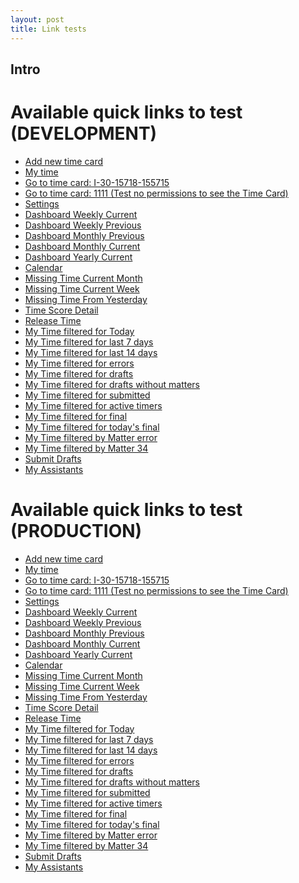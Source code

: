 ```yaml
---
layout: post
title: Link tests
---
```


## Intro

# Available quick links to test (DEVELOPMENT)

- <a href="https://itimekeep.test-app.link/addtime">Add new time card</a>
- <a href="https://itimekeep.test-app.link/mytime">My time</a>
- <a href="https://itimekeep.test-app.link/timecard?id=I-30-15718-155715">Go to time card: I-30-15718-155715</a>
- <a href="https://itimekeep.test-app.link/timecard?id=1111">Go to time card: 1111 (Test no permissions to see the Time Card)</a>
- <a href="https://itimekeep.test-app.link/settings">Settings</a>
- <a href="https://itimekeep.test-app.link/dashboard?periodmode=week&period=current">Dashboard Weekly Current</a>
- <a href="https://itimekeep.test-app.link/dashboard?periodmode=week&period=previous">Dashboard Weekly Previous</a>
- <a href="https://itimekeep.test-app.link/dashboard?periodmode=month&period=previous">Dashboard Monthly Previous</a>
- <a href="https://itimekeep.test-app.link/dashboard?periodmode=month&period=current">Dashboard Monthly Current</a>
- <a href="https://itimekeep.test-app.link/dashboard?periodmode=year&period=current">Dashboard Yearly Current</a>
- <a href="https://itimekeep.test-app.link/calendar">Calendar</a>
- <a href="https://itimekeep.test-app.link/missingtime?period=month">Missing Time Current Month</a>
- <a href="https://itimekeep.test-app.link/missingtime?period=week">Missing Time Current Week</a>
- <a href="https://itimekeep.test-app.link/missingtime?period=yesterday">Missing Time From Yesterday</a>
- <a href="https://itimekeep.test-app.link/score">Time Score Detail</a>
- <a href="https://itimekeep.test-app.link/releasetime">Release Time</a>
- <a href="https://itimekeep.test-app.link/mytime?period=today">My Time filtered for Today</a>
- <a href="https://itimekeep.test-app.link/mytime?period=last7">My Time filtered for last 7 days</a>
- <a href="https://itimekeep.test-app.link/mytime?period=last14">My Time filtered for last 14 days</a>
- <a href="https://itimekeep.test-app.link/mytime?status=errors">My Time filtered for errors</a>
- <a href="https://itimekeep.test-app.link/mytime?status=drafts">My Time filtered for drafts</a>
- <a href="https://itimekeep.test-app.link/mytime?status=drafts_without_matter">My Time filtered for drafts without matters</a>
- <a href="https://itimekeep.test-app.link/mytime?status=submitted">My Time filtered for submitted</a>
- <a href="https://itimekeep.test-app.link/mytime?status=timers">My Time filtered for active timers</a>
- <a href="https://itimekeep.test-app.link/mytime?status=final">My Time filtered for final</a>
- <a href="https://itimekeep.test-app.link/mytime?status=final&period=today">My Time filtered for today's final</a>
- <a href="https://itimekeep.test-app.link/mytime?matter=1000">My Time filtered by Matter error</a>
- <a href="https://itimekeep.test-app.link/mytime?matter=34">My Time filtered by Matter 34</a>
- <a href="https://itimekeep.test-app.link/submit-drafts">Submit Drafts</a>
- <a href="https://itimekeep.test-app.link/my-assistants">My Assistants</a>


# Available quick links to test (PRODUCTION)

- <a href="https://itimekeep.app.link/addtime">Add new time card</a>
- <a href="https://itimekeep.app.link/mytime">My time</a>
- <a href="https://itimekeep.app.link/timecard?id=I-30-15718-155715">Go to time card: I-30-15718-155715</a>
- <a href="https://itimekeep.app.link/timecard?id=1111">Go to time card: 1111 (Test no permissions to see the Time Card)</a>
- <a href="https://itimekeep.app.link/settings">Settings</a>
- <a href="https://itimekeep.app.link/dashboard?periodmode=weekly&period=current">Dashboard Weekly Current</a>
- <a href="https://itimekeep.app.link/dashboard?periodmode=weekly&period=previous">Dashboard Weekly Previous</a>
- <a href="https://itimekeep.app.link/dashboard?periodmode=monthly&period=previous">Dashboard Monthly Previous</a>
- <a href="https://itimekeep.app.link/dashboard?periodmode=monthly&period=current">Dashboard Monthly Current</a>
- <a href="https://itimekeep.app.link/dashboard?periodmode=yearly&period=current">Dashboard Yearly Current</a>
- <a href="https://itimekeep.app.link/calendar">Calendar</a>
- <a href="https://itimekeep.app.link/missingtime?period=month">Missing Time Current Month</a>
- <a href="https://itimekeep.app.link/missingtime?period=week">Missing Time Current Week</a>
- <a href="https://itimekeep.app.link/missingtime?period=yesterday">Missing Time From Yesterday</a>
- <a href="https://itimekeep.app.link/score">Time Score Detail</a>
- <a href="https://itimekeep.app.link/releasetime">Release Time</a>
- <a href="https://itimekeep.app.link/mytime?period=today">My Time filtered for Today</a>
- <a href="https://itimekeep.app.link/mytime?period=last7">My Time filtered for last 7 days</a>
- <a href="https://itimekeep.app.link/mytime?period=last14">My Time filtered for last 14 days</a>
- <a href="https://itimekeep.app.link/mytime?status=errors">My Time filtered for errors</a>
- <a href="https://itimekeep.app.link/mytime?status=drafts">My Time filtered for drafts</a>
- <a href="https://itimekeep.app.link/mytime?status=drafts_without_matter">My Time filtered for drafts without matters</a>
- <a href="https://itimekeep.app.link/mytime?status=submitted">My Time filtered for submitted</a>
- <a href="https://itimekeep.app.link/mytime?status=timers">My Time filtered for active timers</a>
- <a href="https://itimekeep.app.link/mytime?status=final">My Time filtered for final</a>
- <a href="https://itimekeep.app.link/mytime?status=final&period=today">My Time filtered for today's final</a>
- <a href="https://itimekeep.app.link/mytime?matter=1000">My Time filtered by Matter error</a>
- <a href="https://itimekeep.app.link/mytime?matter=34">My Time filtered by Matter 34</a>
- <a href="https://itimekeep.app.link/submit-drafts">Submit Drafts</a>
- <a href="https://itimekeep.app.link/my-assistants">My Assistants</a>